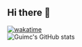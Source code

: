## Hi there 👋
[![wakatime](https://wakatime.com/badge/user/7d369754-3122-47af-bfa0-7b8a1fe1f6a1.svg)](https://wakatime.com/@7d369754-3122-47af-bfa0-7b8a1fe1f6a1)  
![Guimc's GitHub stats](https://my-github-readme-stats-74wj6f579-guimc233s-projects.vercel.app/api?username=guimc233&theme=tokyonight&show=reviews,discussions_started,discussions_answered,prs_merged,prs_merged_percentage)  
